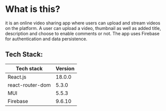 # What is this?
it is an online video sharing app where users can upload and stream videos on the platform. A user can upload a video, thumbnail as well as added title, description and choose to enable comments or not. The app uses Firebase for authentication and data persistence. 
## Tech Stack:
| Tech stack  | Version |
| ------------- | ------------- |
| React.js  | 18.0.0  |
| react-router-dom  | 5.3.0  |
| MUI  | 5.5.3  |
| Firebase  | 9.6.10  |

